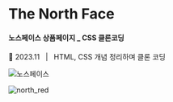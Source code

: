 # The North Face

#### 노스페이스 상품페이지 _ CSS 클론코딩     
     
     
     
📅 2023.11 &nbsp; | &nbsp; HTML, CSS 개념 정리하며 클론 코딩

  
![노스페이스](https://github.com/ES1230/TheNorthFace-_html/assets/153258776/4d7cadf6-4aa1-422a-8af0-580c943c181a)     
   
    
          
          
![north_red](https://github.com/ES1230/TheNorthFace-_html/assets/153258776/a7380dff-9ade-4fff-998a-d5fa28146e4c)
